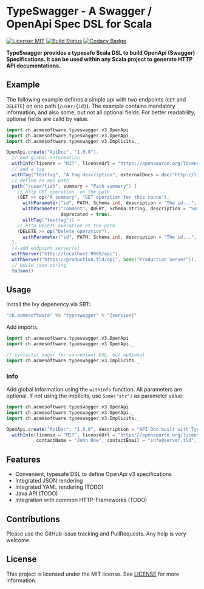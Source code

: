 TypeSwagger - A Swagger / OpenApi Spec DSL for Scala
====================================================

[![License: MIT](https://img.shields.io/badge/License-MIT-yellow.svg)](https://opensource.org/licenses/MIT) [![Build Status](https://travis-ci.org/acme-software/typeswagger.svg?branch=master)](https://travis-ci.org/acme-software/typeswagger) [![Codacy Badge](https://api.codacy.com/project/badge/Grade/1a2d0c493bd9416996a8436871a17b01)](https://www.codacy.com/app/frne/typeswagger?utm_source=github.com&amp;utm_medium=referral&amp;utm_content=acme-software/typeswagger&amp;utm_campaign=Badge_Grade)

**TypeSwagger provides a typesafe Scala DSL to build OpenApi (Swagger) Specifications. It can be used within any Scala 
project to generate HTTP API documentations.**

## Example

The following example defines a simple api with two endpoints (`GET` and `DELETE`) on one path (`/user/{id}`). The 
example contains mandatory information, and also some, but not all optional fields. For better readability, optional 
fields are calld by value.

```scala
import ch.acmesoftware.typeswagger.v3.OpenApi
import ch.acmesoftware.typeswagger.v3.OpenApi._
import ch.acmesoftware.typeswagger.v3.Implicits._

OpenApi.create("ApiDoc", "1.0.0").
  // add global information
  withInfo(license = "MIT", licenseUrl = "https://opensource.org/licenses/MIT").
  // add a tag
  withTag("testtag", "A tag description", externalDocs = doc("http://link.to.doc")).
  // define an api path
  path("/user/{id}", summary = "Path summary") {
    // http GET operation  on the path
    (GET >> op("A summary", "GET operation for this route").
      withParameter("id", PATH, Schema.int, description = "The id...", required = true).
      withParameter("comment", QUERY, Schema.string, description = "Some deprecated comment", 
                    deprecated = true).
      withTag("testtag")) ~
    // http DELETE operation on the path
    (DELETE >> op("Delete operation").
      withParameter("id", PATH, Schema.int, description = "The id...", required = true))
  }.
  // add endpoint server(s)
  withServer("http://localhost:9000/api").
  withServer("https://production.tld/api", Some("Production Server")).
  // build json string
  toJson()
```

## Usage

Install the Ivy depenency via SBT:

```scala
"ch.acmesoftware" %% "typeswagger" % "{version}"
```

Add imports:

```scala
import ch.acmesoftware.typeswagger.v3.OpenApi
import ch.acmesoftware.typeswagger.v3.OpenApi._

// syntactic sugar for convenient DSL, but optional
import ch.acmesoftware.typeswagger.v3.Implicits._ 
```

### Info

Add global information using the `withInfo` function. All parameters are optional. If not using the implicits, 
use `Some("str")` as parameter value:

```scala
import ch.acmesoftware.typeswagger.v3.OpenApi
import ch.acmesoftware.typeswagger.v3.OpenApi._
import ch.acmesoftware.typeswagger.v3.Implicits._

OpenApi.create("ApiDoc", "1.0.0", description = "API Doc built with TypeSwagger", termsOfService = "/tos").
  withInfo(license = "MIT", licenseUrl = "https://opensource.org/licenses/MIT", 
           contactName = "John Doe", contactEmail = "info@server.tld", contactUrl = "https://webpage.tld")
```

## Features

* Convenient, typesafe DSL to define OpenApi v3 specifications
* Integrated JSON rendering
* Integrated YAML rendering (TODO)
* Java API (TODO)
* Integration with common HTTP-Frameworks (TODO)

## Contributions

Please use the GitHub issue tracking and PullRequests. Any help is very welcome.

## License

This project is licensed under the MIT license. See [LICENSE](./LICENSE) for more information.